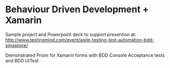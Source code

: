 # Behaviour Driven Development + Xamarin

Sample project and Powerpoint deck to support presention at: http://www.testingmind.com/event/agile-testing-test-automation-bdd-singapore/

Demonstrated Prism for Xamarin forms with BDD Console Acceptance tests and BDD UITest
